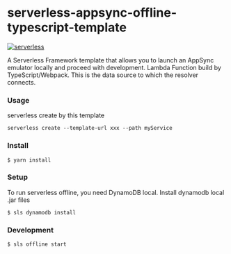 # serverless-appsync-offline-typescript-template

[![serverless](http://public.serverless.com/badges/v3.svg)](http://www.serverless.com)

A Serverless Framework template that allows you to launch an AppSync emulator locally and proceed with development. Lambda Function build by TypeScript/Webpack. This is the data source to which the resolver connects.

### Usage

serverless create by this template

```
serverless create --template-url xxx --path myService
```

### Install

```
$ yarn install
```

### Setup

To run serverless offline, you need DynamoDB local.
Install dynamodb local .jar files

```
$ sls dynamodb install
```

### Development

```
$ sls offline start
```
